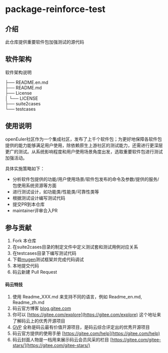 # package-reinforce-test

## 介绍
此仓库提供重要软件包加强测试的源代码

## 软件架构
软件架构说明

├── README.en.md  
├── README.md  
├── License  
│   └── LICENSE  
├── suite2cases  
└── testcases  

## 使用说明
openEuler社区作为一个集成社区，发布了上千个软件包；为更好地保障各软件包提供的能力能够满足用户使用，除依赖原生上游社区的测试能力，还需进行更深层更广的测试。从系统影响程度和用户使用场景角度出发，选取重要软件包进行测试加强活动。

具体实施策略如下：

- 分析软件包提供的功能/用户使用场景/软件包发布的命令及参数/提供的服务/包使用系统资源等方面
- 进行测试设计，如功能类/性能类/可靠性类等
- 根据测试设计编写测试代码
- 提交PR到本仓库
- maintainer评审合入PR

## 参与贡献
1. Fork 本仓库
2. 在suite2cases目录的制定文件中定义测试套和测试用例对应关系
3. 在testcases目录下编写测试代码
4. 下载[mugen](https://gitee.com/openeuler/test-tools.git)测试框架并完成代码调试
5. 本地提交代码
6. 码云新建 Pull Request


#### 码云特技

1.  使用 Readme\_XXX.md 来支持不同的语言，例如 Readme\_en.md, Readme\_zh.md
2.  码云官方博客 [blog.gitee.com](https://blog.gitee.com)
3.  你可以 [https://gitee.com/explore](https://gitee.com/explore) 这个地址来了解码云上的优秀开源项目
4.  [GVP](https://gitee.com/gvp) 全称是码云最有价值开源项目，是码云综合评定出的优秀开源项目
5.  码云官方提供的使用手册 [https://gitee.com/help](https://gitee.com/help)
6.  码云封面人物是一档用来展示码云会员风采的栏目 [https://gitee.com/gitee-stars/](https://gitee.com/gitee-stars/)
